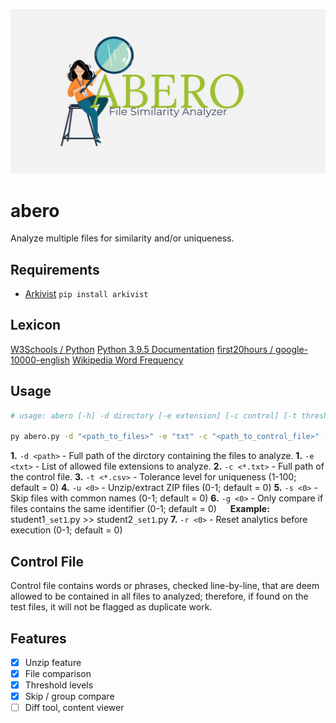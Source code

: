 ![](/resources/banner.png)

# abero
Analyze multiple files for similarity and/or uniqueness.

## Requirements
- [Arkivist](https://pypi.org/project/arkivist/) `pip install arkivist`

## Lexicon
[W3Schools / Python](https://www.w3schools.com/python/)
[Python 3.9.5 Documentation](https://docs.python.org/3/download.html)
[first20hours / google-10000-english](https://github.com/first20hours/google-10000-english)
[Wikipedia Word Frequency](https://raw.githubusercontent.com/IlyaSemenov/wikipedia-word-frequency/master/results/enwiki-20190320-words-frequency.txt)

## Usage
```bash
# usage: abero [-h] -d directory [-e extension] [-c control] [-t threshold] [-u unzip] [-s skipnames] [-g group] [-r reset]

py abero.py -d "<path_to_files>" -e "txt" -c "<path_to_control_file>" -t 1 -u 1 -s 1 -r 1
```

**1.** `-d <path>` - Full path of the dirctory containing the files to analyze.
**1.** `-e <txt>` - List of allowed file extensions to analyze.
**2.** `-c <*.txt>` - Full path of the control file.
**3.** `-t <*.csv>` - Tolerance level for uniqueness (1-100; default = 0)
**4.** `-u <0>` - Unzip/extract ZIP files (0-1; default = 0)
**5.** `-s <0>` - Skip files with common names (0-1; default = 0)
**6.** `-g <0>` - Only compare if files contains the same identifier (0-1; default = 0)
&emsp; **Example:** student1`_set1`.py >> student2`_set1`.py
**7.** `-r <0>` - Reset analytics before execution (0-1; default = 0)

## Control File
Control file contains words or phrases, checked line-by-line, that are deem allowed to be contained in all files to analyzed; therefore, if found on the test files, it will not be flagged as duplicate work.

## Features
- [x] Unzip feature
- [x] File comparison 
- [x] Threshold levels
- [x] Skip / group compare
- [ ] Diff tool, content viewer

